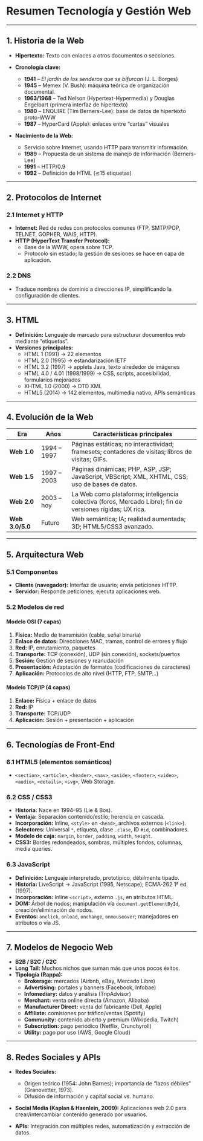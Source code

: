 # Resumen Tecnología y Gestión Web

---

## 1. Historia de la Web
- **Hipertexto:** Texto con enlaces a otros documentos o secciones.

- **Cronología clave:**
  - **1941** – *El jardín de los senderos que se bifurcan* (J. L. Borges)
  - **1945** – Memex (V. Bush): máquina teórica de organización documental.
  - **1963/1968** – Ted Nelson (Hypertext-Hypermedia) y Douglas Engelbart (primera interfaz de hipertexto)
  - **1980** – ENQUIRE (Tim Berners-Lee): base de datos de hipertexto proto-WWW
  - **1987** – HyperCard (Apple): enlaces entre “cartas” visuales

- **Nacimiento de la Web:**
  - Servicio sobre Internet, usando HTTP para transmitir información.
  - **1989** – Propuesta de un sistema de manejo de información (Berners-Lee)
  - **1991** – HTTP/0.9
  - **1992** – Definición de HTML (≲15 etiquetas)

---

## 2. Protocolos de Internet

### 2.1 Internet y HTTP
- **Internet:** Red de redes con protocolos comunes (FTP, SMTP/POP, TELNET, GOPHER, WAIS, HTTP).
- **HTTP (HyperText Transfer Protocol):**
  - Base de la WWW, opera sobre TCP.
  - Protocolo sin estado; la gestión de sesiones se hace en capa de aplicación.

### 2.2 DNS
- Traduce nombres de dominio a direcciones IP, simplificando la configuración de clientes.

---

## 3. HTML
- **Definición:** Lenguaje de marcado para estructurar documentos web mediante “etiquetas”.
- **Versiones principales:**
  - HTML 1 (1991) → 22 elementos
  - HTML 2.0 (1995) → estandarización IETF
  - HTML 3.2 (1997) → applets Java, texto alrededor de imágenes
  - HTML 4.0 / 4.01 (1998/1999) → CSS, scripts, accesibilidad, formularios mejorados
  - XHTML 1.0 (2000) → DTD XML
  - HTML5 (2014) → 142 elementos, multimedia nativo, APIs semánticas

---

## 4. Evolución de la Web

| Era            | Años         | Características principales                                                                                   |
| -------------- | ------------ | ------------------------------------------------------------------------------------------------------------- |
| **Web 1.0**    | 1994 – 1997   | Páginas estáticas; no interactividad; framesets; contadores de visitas; libros de visitas; GIFs.             |
| **Web 1.5**    | 1997 – 2003   | Páginas dinámicas; PHP, ASP, JSP; JavaScript, VBScript; XML, XHTML, CSS; uso de bases de datos.              |
| **Web 2.0**    | 2003 – hoy    | La Web como plataforma; inteligencia colectiva (foros, Mercado Libre); fin de versiones rígidas; UX rica.    |
| **Web 3.0/5.0**| Futuro       | Web semántica; IA; realidad aumentada; 3D; HTML5/CSS3 avanzado.                                               |

---

## 5. Arquitectura Web

### 5.1 Componentes
- **Cliente (navegador):** Interfaz de usuario; envía peticiones HTTP.
- **Servidor:** Responde peticiones; ejecuta aplicaciones web.

### 5.2 Modelos de red

#### Modelo OSI (7 capas)
1. **Física:** Medio de transmisión (cable, señal binaria)  
2. **Enlace de datos:** Direcciones MAC, tramas, control de errores y flujo  
3. **Red:** IP, enrutamiento, paquetes  
4. **Transporte:** TCP (conexión), UDP (sin conexión), sockets/puertos  
5. **Sesión:** Gestión de sesiones y reanudación  
6. **Presentación:** Adaptación de formatos (codificaciones de caracteres)  
7. **Aplicación:** Protocolos de alto nivel (HTTP, FTP, SMTP…)

#### Modelo TCP/IP (4 capas)
1. **Enlace:** Física + enlace de datos  
2. **Red:** IP  
3. **Transporte:** TCP/UDP  
4. **Aplicación:** Sesión + presentación + aplicación

---

## 6. Tecnologías de Front-End

### 6.1 HTML5 (elementos semánticos)
- `<section>`, `<article>`, `<header>`, `<nav>`, `<aside>`, `<footer>`, `<video>`, `<audio>`, `<details>`, `<svg>`, Web Storage.

### 6.2 CSS / CSS3
- **Historia:** Nace en 1994–95 (Lie & Bos).  
- **Ventaja:** Separación contenido/estilo; herencia en cascada.  
- **Incorporación:** Inline, `<style>` en `<head>`, archivos externos (`<link>`).  
- **Selectores:** Universal `*`, etiqueta, clase `.clase`, ID `#id`, combinadores.  
- **Modelo de caja:** `margin`, `border`, `padding`, `width`, `height`.  
- **CSS3:** Bordes redondeados, sombras, múltiples fondos, columnas, media queries.

### 6.3 JavaScript
- **Definición:** Lenguaje interpretado, prototípico, débilmente tipado.  
- **Historia:** LiveScript → JavaScript (1995, Netscape); ECMA-262 1ª ed. (1997).  
- **Incorporación:** Inline `<script>`, externo `.js`, en atributos HTML.  
- **DOM:** Árbol de nodos; manipulación vía `document.getElementById`, creación/eliminación de nodos.  
- **Eventos:** `onclick`, `onload`, `onchange`, `onmouseover`; manejadores en atributos o vía JS.

---

## 7. Modelos de Negocio Web
- **B2B / B2C / C2C**  
- **Long Tail:** Muchos nichos que suman más que unos pocos éxitos.  
- **Tipología (Rappa):**  
  - **Brokerage:** mercados (Airbnb, eBay, Mercado Libre)  
  - **Advertising:** portales y banners (Facebook, Infobae)  
  - **Infomediary:** datos y análisis (TripAdvisor)  
  - **Merchant:** venta online directa (Amazon, Alibaba)  
  - **Manufacturer Direct:** venta del fabricante (Dell, Apple)  
  - **Affiliate:** comisiones por tráfico/ventas (Spotify)  
  - **Community:** contenido abierto y premium (Wikipedia, Twitch)  
  - **Subscription:** pago periódico (Netflix, Crunchyroll)  
  - **Utility:** pago por uso (AWS, Google Cloud)  

---

## 8. Redes Sociales y APIs
- **Redes Sociales:**  
  - Origen teórico (1954: John Barnes); importancia de “lazos débiles” (Granovetter, 1973).  
  - Difusión de información y capital social vs. humano.

- **Social Media (Kaplan & Haenlein, 2009):** Aplicaciones web 2.0 para crear/intercambiar contenido generado por usuarios.

- **APIs:** Integración con múltiples redes, automatización y extracción de datos.  
